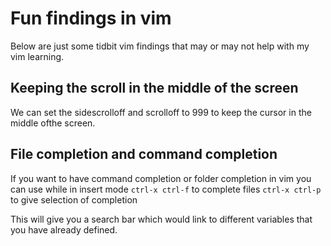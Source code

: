 # Fun findings in vim

Below are just some tidbit vim findings that may or may not help with my
vim learning.

## Keeping the scroll in the middle of the screen

We can set the sidescrolloff and scrolloff to 999 to keep the cursor in
the middle ofthe screen.

## File completion and command completion
If you want to have command completion or folder completion in vim you
can use while in insert mode
`ctrl-x ctrl-f` to complete files
`ctrl-x ctrl-p` to give selection of completion

This will give you a search bar which would link to different variables
that you have already defined.



